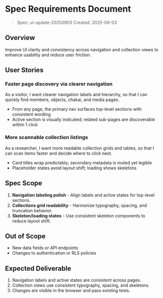 # Spec Requirements Document

> Spec: ui-update-20250903
> Created: 2025-09-03

## Overview

Improve UI clarity and consistency across navigation and collection views to enhance usability and reduce user friction.

## User Stories

### Faster page discovery via clearer navigation

As a visitor, I want clearer navigation labels and hierarchy, so that I can quickly find members, objects, chakai, and media pages.

- From any page, the primary nav surfaces top-level sections with consistent wording
- Active section is visually indicated; related sub-pages are discoverable within 1 click

### More scannable collection listings

As a researcher, I want more readable collection grids and tables, so that I can scan items faster and decide where to click next.

- Card titles wrap predictably; secondary metadata is muted yet legible
- Placeholder states avoid layout shift; loading shows skeletons

## Spec Scope

1. **Navigation labeling polish** - Align labels and active states for top-level sections.
2. **Collections grid readability** - Harmonize typography, spacing, and truncation behavior.
3. **Skeleton/loading states** - Use consistent skeleton components to reduce layout shift.

## Out of Scope

- New data fields or API endpoints
- Changes to authentication or RLS policies

## Expected Deliverable

1. Navigation labels and active states are consistent across pages.
2. Collection views use consistent typography, spacing, and skeletons.
3. Changes are visible in the browser and pass existing tests.
